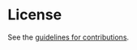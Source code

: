 # License

See the
[guidelines for contributions](https://github.com/vvilimek/draft-vilimek-yang-cbor-inst-id/blob/main/CONTRIBUTING.md).
